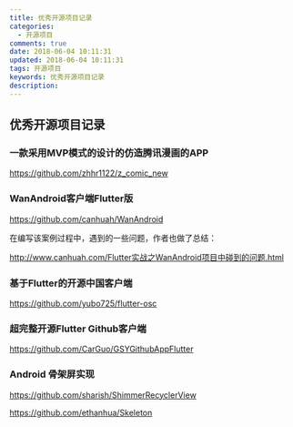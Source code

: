 ```yaml
---
title: 优秀开源项目记录
categories:
  - 开源项目
comments: true
date: 2018-06-04 10:11:31
updated: 2018-06-04 10:11:31
tags: 开源项目
keywords: 优秀开源项目记录
description:
---
```


## 优秀开源项目记录

<!-- more -->

### 一款采用MVP模式的设计的仿造腾讯漫画的APP

https://github.com/zhhr1122/z_comic_new

### WanAndroid客户端Flutter版

https://github.com/canhuah/WanAndroid


在编写该案例过程中，遇到的一些问题，作者也做了总结：

http://www.canhuah.com/Flutter实战之WanAndroid项目中碰到的问题.html

### 基于Flutter的开源中国客户端

https://github.com/yubo725/flutter-osc

### 超完整开源Flutter Github客户端

https://github.com/CarGuo/GSYGithubAppFlutter

### Android 骨架屏实现

https://github.com/sharish/ShimmerRecyclerView

https://github.com/ethanhua/Skeleton